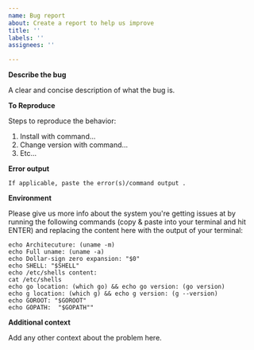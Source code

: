 ```yaml
---
name: Bug report
about: Create a report to help us improve
title: ''
labels: ''
assignees: ''

---
```


**Describe the bug**

A clear and concise description of what the bug is.

**To Reproduce**

Steps to reproduce the behavior:

1. Install with command...
2. Change version with command...
3. Etc...

**Error output**

```
If applicable, paste the error(s)/command output .
```

**Environment**

Please give us more info about the system you're getting issues at by running the following commands (copy & paste into your terminal and hit ENTER) and replacing the content here with the output of your terminal:

```shell
echo Architecuture: (uname -m)
echo Full uname: (uname -a)
echo Dollar-sign zero expansion: "$0"
echo SHELL: "$SHELL"
echo /etc/shells content:
cat /etc/shells
echo go location: (which go) && echo go version: (go version)
echo g location: (which g) && echo g version: (g --version)
echo GOROOT: "$GOROOT"
echo GOPATH:  "$GOPATH""
```

**Additional context**

Add any other context about the problem here.
